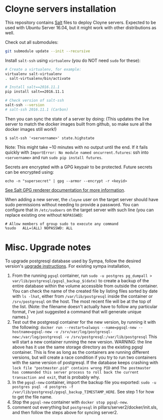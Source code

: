 # Cloyne servers installation

This repository contains [Salt](http://docs.saltstack.com/en/latest/) files to deploy Cloyne servers.
Expected to be used with Ubuntu Server 16.04, but it might work with other distributions as well.

Check out all submodules:
```bash
git submodule update --init --recursive
```

Install `salt-ssh` using `virtualenv` (you do NOT need `sudo` for these):
```bash
# Create a virtualenv, for example:
virtualenv salt-virtualenv
. salt-virtualenv/bin/activate

# Install salt==2016.11.1
pip install salt==2016.11.1

# Check version of salt-ssh
salt-ssh --version
# salt-ssh 2016.11.1 (Carbon)
```

Then you can sync the state of a server by doing:
(This updates the live server to match the docker images built from github, so
make sure all the docker images still work!)

```
$ salt-ssh '<servername>' state.highstate
```
Note: This might take ~10 minutes with no output until the end.
If it fails quickly with `ImportError: No module named oncurrent.futures`: ssh
into `<servername>` and run `sudo pip install futures`.

Secrets are encrypted with a GPG keypair to be protected. Future secrets can be encrypted using:

```
echo -n "supersecret" | gpg --armor --encrypt -r <keyid>
```

[See Salt GPG renderer documentation for more information](https://docs.saltstack.com/en/latest/ref/renderers/all/salt.renderers.gpg.html).

When adding a new server, the `cloyne` user on the target server should have sudo permissions without needing to provide a password.
You can configure that in `/etc/sudoers` on the target server with such line (you can replace existing
one without `NOPASSWD`):

```
# Allow members of group sudo to execute any command
%sudo   ALL=(ALL) NOPASSWD: ALL
```
# Misc. Upgrade notes

To upgrade postgresql database used by Sympa, follow the desired version's [upgrade instructions](https://www.postgresql.org/docs/10/upgrading.html).
For existing sympa installation,
1. From the running `pgsql` container, run `sudo -u postgres pg_dumpall >
   var/lib/postgresql/pgsql_backup_$(date)` to create a backup of the entire
   database within the volume accessible from outside the container. You can
   check the name of the created file by listing files sorted by date with `ls
   -lhat`, either from `/var/lib/postgresql` inside the container or
   `/srv/postgresql` on the host. The most recent file will be at the top of the
   list. (Note: the filename doesn't actually have to follow any particular
   format, I've just suggested a command that will generate unique names.)
2. Test out the postgresql container for the new version, by running it with the
   following:
       `docker run --restart=always --name=pgsql-new --hostname=pgsql-new -v
       /srv/var/log/postgresql-new:/var/log/postgresql -v
       /srv/postgresql:/var/lib/postgresql`
   This will start a new container running the new version. WARNING: the line
   above has it use the same storage directory as the existing pgsql container.
   This is fine as long as the containers are running different versions, but
   will create a race condition if you try to run two containers with the same
   version of postgresql. If the database keeps crashing with `lock file
   "postmaster.pid" contains wrong PID` and `The postmaster has commanded this
   server process to roll back the current transaction and exit`, that is
   probably why.
3. In the `pgsql-new` container, import the backup file you exported:
    `sudo -u postgres psql -d postgres -f
    /var/lib/postgresql/pgsql_backup_TIMESTAMP_HERE`. See step 1 for how to get
    the file name.
4. Stop the `pgsql-new` container with `docker stop pgsql-new`.
5. comment out everything but `postgresql` in pillars/server2/docker/init.sls,
   and then follow the steps above for syncing server2.
